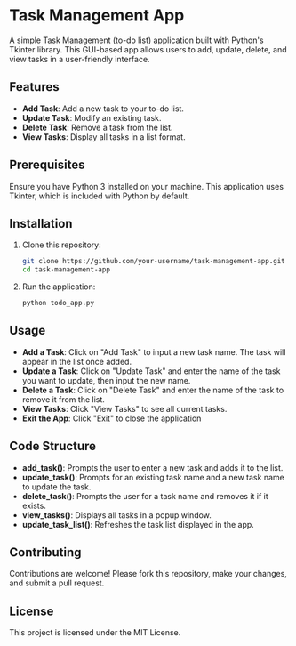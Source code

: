# Task Management App

A simple Task Management (to-do list) application built with Python's Tkinter library. This GUI-based app allows users to add, update, delete, and view tasks in a user-friendly interface.

## Features

- **Add Task**: Add a new task to your to-do list.
- **Update Task**: Modify an existing task.
- **Delete Task**: Remove a task from the list.
- **View Tasks**: Display all tasks in a list format.

## Prerequisites

Ensure you have Python 3 installed on your machine. This application uses Tkinter, which is included with Python by default.

## Installation

1. Clone this repository:
   ```bash
   git clone https://github.com/your-username/task-management-app.git
   cd task-management-app
2. Run the application:
   ```bash
   python todo_app.py
   
## Usage

- **Add a Task**: Click on "Add Task" to input a new task name. The task will appear in the list once added.
- **Update a Task**: Click on "Update Task" and enter the name of the task you want to update, then input the new name.
- **Delete a Task**: Click on "Delete Task" and enter the name of the task to remove it from the list.
- **View Tasks**: Click "View Tasks" to see all current tasks.
- **Exit the App**: Click "Exit" to close the application

## Code Structure

- **add_task()**: Prompts the user to enter a new task and adds it to the list.
- **update_task()**: Prompts for an existing task name and a new task name to update the task.
- **delete_task()**: Prompts the user for a task name and removes it if it exists.
- **view_tasks()**: Displays all tasks in a popup window.
- **update_task_list()**: Refreshes the task list displayed in the app.

## Contributing

Contributions are welcome! Please fork this repository, make your changes, and submit a pull request.

## License
This project is licensed under the MIT License.
